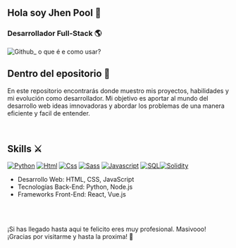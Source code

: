 ## Hola soy Jhen Pool 👋
### Desarrollador Full-Stack 🌎

![Github_ o que é e como usar?](https://github.com/user-attachments/assets/5b7663c7-301e-4e4a-ae59-396b35bd7d72)


## Dentro del epositorio 📁

En este repositorio encontrarás donde muestro mis proyectos, habilidades y mi evolución como desarrollador. Mi objetivo es aportar al mundo del desarrollo web ideas imnovadoras y abordar los problemas de una manera eficiente y facil de entender.

<br>

## Skills ⚔️

[![Python](https://img.shields.io/badge/Python-yellow?style=for-the-badge&logo=python&logoColor=white&labelColor=101010)]() [![Html](https://img.shields.io/badge/HTML-white?style=for-the-badge&logo=html5&logoColor=white&labelColor=black&color=%23E34F26)]() [![Css](https://img.shields.io/badge/css-white?style=for-the-badge&logo=css3&logoColor=white&labelColor=black&color=blue)]() [![Sass](https://img.shields.io/badge/SASS-black?style=for-the-badge&logo=Sass&logoColor=white&labelColor=black&color=%23CC6699)]() [![Javascript](https://img.shields.io/badge/javascript-white?style=for-the-badge&logo=javascript&logoColor=white&labelColor=black&color=%23F7DF1E)]() [![SQL](https://img.shields.io/badge/my%20sql-white?style=for-the-badge&logo=mysql&logoColor=white&labelColor=black&color=%234479A1)]()[![Solidity](https://img.shields.io/badge/Solidity-white?style=for-the-badge&logo=solidity&logoColor=white&labelColor=black&color=%23363636)]()
- Desarrollo Web: HTML, CSS, JavaScript
- Tecnologías Back-End: Python, Node.js
- Frameworks Front-End: React, Vue.js

<br>


<br>

¡Si has llegado hasta aqui te felicito eres  muy profesional. Masivooo! ¡Gracias por visitarme y hasta la proxima! 👋
<!--
**jhenpool/jhenpool** is a ✨ _special_ ✨ repository because its `README.md` (this file) appears on your GitHub profile.

Here are some ideas to get you started:

- 🔭 I’m currently working on ...
- 🌱 I’m currently learning ...
- 👯 I’m looking to collaborate on ...
- 🤔 I’m looking for help with ...
- 💬 Ask me about ...
- 📫 How to reach me: ...
- 😄 Pronouns: ...
- ⚡ Fun fact: ...
-->
